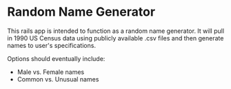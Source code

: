# Random Name Generator

This rails app is intended to function as a random name generator. It will pull in 1990 US Census data using publicly available .csv files and then generate names to user's specifications.

Options should eventually include:

* Male vs. Female names
* Common vs. Unusual names